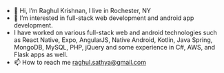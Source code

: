 - 👋 Hi, I’m Raghul Krishnan, I live in Rochester, NY
- 👀 I’m interested in full-stack web development and android app development.
- I have worked on various full-stack web and android technologies such as React Native, Expo, AngularJS, Native Android, Kotlin, Java Spring, MongoDB, MySQL, PHP, jQuery
  and some experience in C#, AWS, and Flask apps as well.
- 📫 How to reach me raghul.sathya@gmail.com

